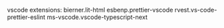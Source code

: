 vscode extensions:
bierner.lit-html
esbenp.prettier-vscode
rvest.vs-code-prettier-eslint
ms-vscode.vscode-typescript-next

